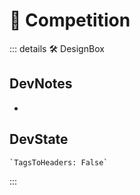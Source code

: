 
# 💜 <neuro>Competition</neuro>

::: details 🛠 <dev>DesignBox</dev>

## DevNotes

-

## DevState

```py
`TagsToHeaders: False`
```

:::

